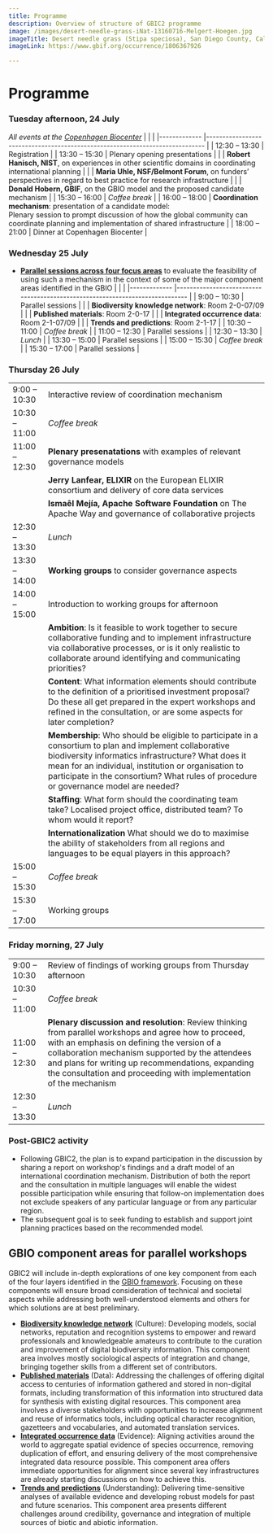 ```yaml
---
title: Programme
description: Overview of structure of GBIC2 programme
image: /images/desert-needle-grass-iNat-13160716-Melgert-Hoegen.jpg
imageTitle: Desert needle grass (Stipa speciosa), San Diego County, Calif., USA. Photo Fred Melgert / Carla Hoegen, licensed under CC BY-NC 4.0 via iNaturalist.org
imageLink: https://www.gbif.org/occurrence/1806367926

---
```

# Programme

### Tuesday afternoon, 24 July 
_All events at the [Copenhagen Biocenter](https://www.biocenter.ku.dk/english/)_
|   |   |
|-------------	|-----------------------------------------------------------------------------	|
| 12:30 – 13:30 | Registration |
| 13:30 – 15:30 | Plenary opening presentations |
|  | **Robert Hanisch, NIST**, on experiences in other scientific domains in coordinating international planning |
|  | **Maria Uhle, NSF/Belmont Forum**, on funders’ perspectives in regard to best practice for research infrastructure |
|  | **Donald Hobern, GBIF**, on the GBIO model and the proposed candidate mechanism |
| 15:30 – 16:00 | _Coffee break_ |
| 16:00 – 18:00 | **Coordination mechanism**: presentation of a candidate model: <br/> Plenary session to prompt discussion of how the global community can coordinate planning and implementation of shared infrastructure |
| 18:00 – 21:00 | Dinner at Copenhagen Biocenter |

### Wednesday 25 July
+ [**Parallel sessions across four focus areas**](#areas) to evaluate the feasibility of using such a mechanism in the context of some of the major component areas identified in the GBIO
|   |   |
|-------------	|-----------------------------------------------------------------------------	|
| 9:00 – 10:30 | Parallel sessions |
|  | **Biodiversity knowledge network**: Room 2-0-07/09 |
|  | **Published materials**: Room 2-0-17  |
|  | **Integrated occurrence data**: Room 2-1-07/09  |
|  | **Trends and predictions**: Room 2-1-17  |
| 10:30 – 11:00 | _Coffee break_ |
| 11:00 – 12:30 | Parallel sessions |
| 12:30 – 13:30 | _Lunch_ |
| 13:30 – 15:00 | Parallel sessions |
| 15:00 – 15:30 | _Coffee break_ |
| 15:30 – 17:00 | Parallel sessions |


### Thursday 26 July
|   |   |
|-------------	|-----------------------------------------------------------------------------	|
| 9:00 – 10:30 | Interactive review of coordination mechanism |
| 10:30 – 11:00 | _Coffee break_ |
| 11:00 – 12:30 | **Plenary presenatations** with examples of relevant governance models |
|  | **Jerry Lanfear, ELIXIR** on the European ELIXIR consortium and delivery of core data services |
|  | **Ismaêl Mejía, Apache Software Foundation** on The Apache Way and governance of collaborative projects |
| 12:30 – 13:30 | _Lunch_ |
| 13:30 – 14:00 | **Working groups** to consider governance aspects|
| 14:00 – 15:00 | Introduction to working groups for afternoon |
|  | **Ambition**: Is it feasible to work together to secure collaborative funding and to implement infrastructure via collaborative processes, or is it only realistic to collaborate around identifying and communicating priorities? |
|  | **Content**: What information elements should contribute to the definition of a prioritised investment proposal? Do these all get prepared in the expert workshops and refined in the consultation, or are some aspects for later completion? |
|  | **Membership**: Who should be eligible to participate in a consortium to plan and implement collaborative biodiversity informatics infrastructure?  What does it mean for an individual, institution or organisation to participate in the consortium? What rules of procedure or governance model are needed? |
|  | **Staffing**: What form should the coordinating team take? Localised project office, distributed team? To whom would it report? |
|  | **Internationalization** What should we do to maximise the ability of stakeholders from all regions and languages to be equal players in this approach? |
| 15:00 – 15:30 | _Coffee break_ |
| 15:30 – 17:00 | Working groups |

### Friday morning, 27 July
|   |   |
|-------------	|-----------------------------------------------------------------------------	|
| 9:00 – 10:30 | Review of findings of working groups from Thursday afternoon |
| 10:30 – 11:00 | _Coffee break_ |
| 11:00 – 12:30 | **Plenary discussion and resolution**: Review thinking from parallel workshops and agree how to proceed, with an emphasis on defining the version of a collaboration mechanism supported by the attendees and plans for writing up recommendations, expanding the consultation and proceeding with implementation of the mechanism |
| 12:30 – 13:30 | _Lunch_ |


### Post-GBIC2 activity
+ Following GBIC2, the plan is to expand participation in the discussion by sharing a report on workshop's findings and a draft model of an international coordination mechanism. Distribution of both the report and the consultation in multiple languages will enable the widest possible participation while ensuring that follow-on implementation does not exclude speakers of any particular language or from any particular region.
+ The subsequent goal is to seek funding to establish and support joint planning practices based on the recommended model.

## <a name="areas"></a>GBIO component areas for parallel workshops

GBIC2 will include in-depth explorations of one key component from each of the four layers identified in the [GBIO framework](/raw/GBIO-framework.pdf). Focusing on these components will ensure broad consideration of technical and societal aspects while addressing both well-understood elements and others for which solutions are at best preliminary.

+ [**Biodiversity knowledge network**](./knowledge-network/) (Culture): Developing models, social networks, reputation and recognition systems to empower and reward professionals and knowledgeable amateurs to contribute to the curation and improvement of digital biodiversity information. This component area involves mostly sociological aspects of integration and change, bringing together skills from a different set of contributors.
+ [**Published materials**](./published-materials) (Data): Addressing the challenges of offering digital access to centuries of information gathered and stored in non-digital formats, including transformation of this information into structured data for synthesis with existing digital resources. This component area involves a diverse stakeholders with opportunities to increase alignment and reuse of informatics tools, including optical character recognition, gazetteers and vocabularies, and automated translation services.
+ [**Integrated occurrence data**](./occurrence-data/) (Evidence): Aligning activities around the world to aggregate spatial evidence of species occurrence, removing duplication of effort, and ensuring delivery of the most comprehensive integrated data resource possible. This component area offers immediate opportunities for alignment since several key infrastructures are already starting discussions on how to achieve this.
+ [**Trends and predictions**](./trends) (Understanding): Delivering time-sensitive analyses of available evidence and developing robust models for past and future scenarios. This component area presents different challenges around credibility, governance and integration of multiple sources of biotic and abiotic information.
